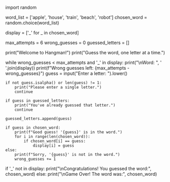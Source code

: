 import random

word_list = ['apple', 'house', 'train', 'beach', 'robot']
chosen_word = random.choice(word_list)

display = ['_' for _ in chosen_word]

max_attempts = 6
wrong_guesses = 0
guessed_letters = []

print("Welcome to Hangman!")
print("Guess the word, one letter at a time.")

while wrong_guesses < max_attempts and '_' in display:
    print("\nWord: ", ' '.join(display))
    print(f"Wrong guesses left: {max_attempts - wrong_guesses}")
    guess = input("Enter a letter: ").lower()

    if not guess.isalpha() or len(guess) != 1:
        print("Please enter a single letter.")
        continue

    if guess in guessed_letters:
        print("You've already guessed that letter.")
        continue

    guessed_letters.append(guess)

    if guess in chosen_word:
        print(f"Good guess! '{guess}' is in the word.")
        for i in range(len(chosen_word)):
            if chosen_word[i] == guess:
                display[i] = guess
    else:
        print(f"Sorry, '{guess}' is not in the word.")
        wrong_guesses += 1

if '_' not in display:
    print("\nCongratulations! You guessed the word:", chosen_word)
else:
    print("\nGame Over! The word was:", chosen_word)
